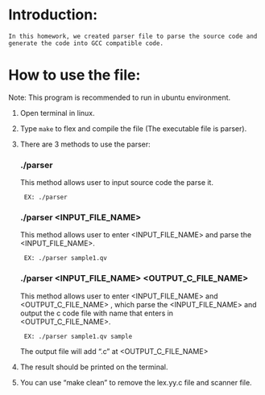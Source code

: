 # Introduction:
	In this homework, we created parser file to parse the source code and generate the code into GCC compatible code.
# How to use the file:
Note: This program is recommended to run in ubuntu environment. 
1. Open terminal in linux.
2. Type `make` to flex and compile the file (The executable file is parser).
3. There are 3 methods to use the parser:
	### ./parser

	This method allows user to input source code the parse it.
	
   		EX: ./parser
	
 	### ./parser <INPUT_FILE_NAME>
  
	This method allows user to enter <INPUT_FILE_NAME> and parse the <INPUT_FILE_NAME>.
	
 		EX: ./parser sample1.qv
	
 	### ./parser <INPUT_FILE_NAME> <OUTPUT_C_FILE_NAME>
  
	This method allows user to enter <INPUT_FILE_NAME> and <OUTPUT_C_FILE_NAME> , which parse the <INPUT_FILE_NAME> and output the c code file with name that enters in <OUTPUT_C_FILE_NAME>.
	
 		EX: ./parser sample1.qv sample

   	The output file will add “.c” at <OUTPUT_C_FILE_NAME>
4.	The result should be printed on the terminal.
5.	You can use “make clean” to remove the lex.yy.c file and scanner file.
